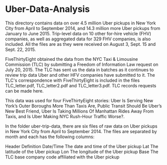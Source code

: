 # Uber-Data-Analysis
This directory contains data on over 4.5 million Uber pickups in New York City from April to September 2014, and 14.3 million more Uber pickups from January to June 2015. Trip-level data on 10 other for-hire vehicle (FHV) companies, as well as aggregated data for 329 FHV companies, is also included. All the files are as they were received on August 3, Sept. 15 and Sept. 22, 2015.

FiveThirtyEight obtained the data from the NYC Taxi & Limousine Commission (TLC) by submitting a Freedom of Information Law request on July 20, 2015. The TLC has sent us the data in batches as it continues to review trip data Uber and other HFV companies have submitted to it. The TLC's correspondence with FiveThirtyEight is included in the files TLC_letter.pdf, TLC_letter2.pdf and TLC_letter3.pdf. TLC records requests can be made here.

This data was used for four FiveThirtyEight stories: Uber Is Serving New York’s Outer Boroughs More Than Taxis Are, Public Transit Should Be Uber’s New Best Friend, Uber Is Taking Millions Of Manhattan Rides Away From Taxis, and Is Uber Making NYC Rush-Hour Traffic Worse?.

In the folder uber-trip-data, there are six files of raw data on Uber pickups in New York City from April to September 2014. The files are separated by month and each has the following columns:

Header	    Definition
Date/Time	  The date and time of the Uber pickup
Lat	        The latitude of the Uber pickup
Lon	        The longitude of the Uber pickup
Base	      The TLC base company code affiliated with the Uber pickup
